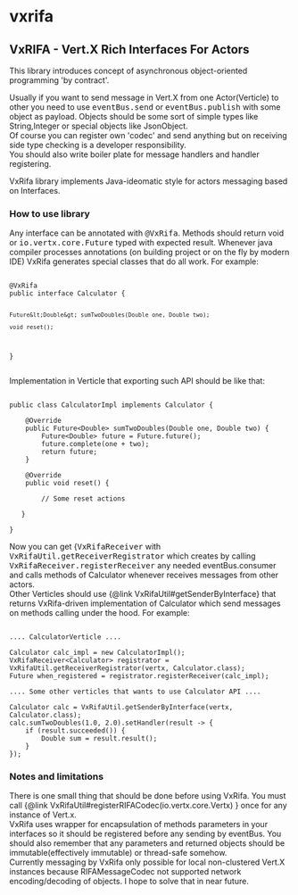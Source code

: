 # vxrifa
<h2>VxRIFA - Vert.X Rich Interfaces For Actors</h2><p>
This library introduces concept of asynchronous object-oriented programming 'by contract'.<p>
Usually if you want to send message in Vert.X from one Actor(Verticle) to other you need to use <tt>eventBus.send</tt> or <tt>eventBus.publish</tt> with some object as payload.
Objects should be some sort of simple types like String,Integer or special objects like JsonObject.<br>
Of course you can register own 'codec' and send anything but on receiving side type checking is a developer responsibility.<br>
You should also write boiler plate for message handlers and handler registering.<p>
VxRifa library implements Java-ideomatic style for actors messaging based on Interfaces. 
<h3>How to use library</h3>
Any interface can be annotated with <tt>@VxRifa</tt>. Methods should return void or <tt>io.vertx.core.Future</tt> typed with expected result.
Whenever java compiler processes annotations (on building project or on the fly by modern IDE) VxRifa generates special classes that do all work.
For example:
<pre><code>
@VxRifa
public interface Calculator {
 
    Future&lt;Double&gt; sumTwoDoubles(Double one, Double two);
  
    void reset();
 
}
</code></pre>
Implementation in Verticle that exporting such API should be like that:
<pre><code>
public class CalculatorImpl implements Calculator {
 
    @Override
    public Future&lt;Double&gt; sumTwoDoubles(Double one, Double two) {
        Future&lt;Double&gt; future = Future.future();
        future.complete(one + two);
        return future;
    }
   
    @Override
    public void reset() {
          
        // Some reset actions 
 
   }

}
</code></pre><p>
Now you can get {<tt>VxRifaReceiver</tt> with <tt>VxRifaUtil.getReceiverRegistrator</tt>
which creates by calling <tt>VxRifaReceiver.registerReceiver</tt> any needed eventBus.consumer and calls methods of Calculator whenever receives messages from other actors.<br>
Other Verticles should use {@link VxRifaUtil#getSenderByInterface} that returns VxRifa-driven implementation of Calculator which send messages on methods calling under the hood.
For example:
<pre><code>
.... CalculatorVerticle ....

Calculator calc_impl = new CalculatorImpl();
VxRifaReceiver&lt;Calculator&gt; registrator = VxRifaUtil.getReceiverRegistrator(vertx, Calculator.class);
Future<?> when_registered = registrator.registerReceiver(calc_impl);
 
.... Some other verticles that wants to use Calculator API ....

Calculator calc = VxRifaUtil.getSenderByInterface(vertx, Calculator.class);
calc.sumTwoDoubles(1.0, 2.0).setHandler(result -> {
    if (result.succeeded()) {
        Double sum = result.result();
    }
});
</code></pre>
<h3>Notes and limitations</h3>
There is one small thing that should be done before using VxRifa. You must call {@link VxRifaUtil#registerRIFACodec(io.vertx.core.Vertx) } once for any instance of Vert.x.<br>
VxRifa uses wrapper for encapsulation of methods parameters in your interfaces so it should be registered before any sending by eventBus.
You should also remember that any parameters and returned objects should be immutable(effectively immutable) or thread-safe somehow.<br>
Currently messaging by VxRifa only possible for local non-clustered Vert.X instances because RIFAMessageCodec not supported network encoding/decoding of objects.
I hope to solve that in near future.
